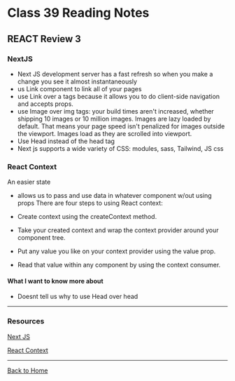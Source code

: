 # Class 39 Reading Notes

## REACT Review 3

### NextJS

- Next JS development server has a fast refresh so when you make a change you see it almost instantaneously
- us Link component to link all of your pages
- use Link over a tags because it allows you to do client-side navigation and accepts props.
- use Image over img tags: your build times aren't increased, whether shipping 10 images or 10 million images. Images are lazy loaded by default. That means your page speed isn't penalized for images outside the viewport. Images load as they are scrolled into viewport.
- Use Head instead of the head tag
- Next js supports a wide variety of CSS: modules, sass, Tailwind, JS css

### React Context

An easier state

- allows us to pass and use data in whatever component w/out using props
There are four steps to using React context:

- Create context using the createContext method.
- Take your created context and wrap the context provider around your component tree.
- Put any value you like on your context provider using the value prop.
- Read that value within any component by using the context consumer.

#### What I want to know more about

- Doesnt tell us why to use Head over head

---

### Resources

[Next JS](https://nextjs.org/learn/basics/create-nextjs-app)

[React Context](https://www.freecodecamp.org/news/react-context-for-beginners/#what-is-react-context)

---

[Back to Home](../README.md)

